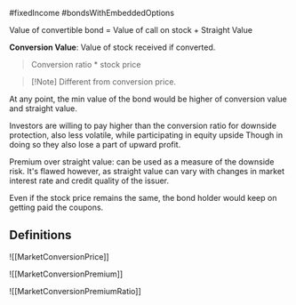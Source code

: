 #fixedIncome #bondsWithEmbeddedOptions 

Value of convertible bond = Value of call on stock  + Straight Value 

**Conversion Value**: Value of stock received if converted. 
> Conversion ratio * stock price

> [!Note] Different from conversion price. 


At any point, the min value of the bond would be higher of conversion value and straight value.

Investors are willing to pay higher than the conversion ratio for downside protection, also less volatile, while participating in equity upside 
	Though in doing so they also lose a part of upward profit.

Premium over straight value: can be used as a measure of the downside risk. It's flawed however, as straight value can vary with changes in market interest rate and credit quality of the issuer. 

Even if the stock price remains the same, the bond holder would keep on getting paid the coupons. 

## Definitions
![[MarketConversionPrice]]

![[MarketConversionPremium]]

![[MarketConversionPremiumRatio]]

